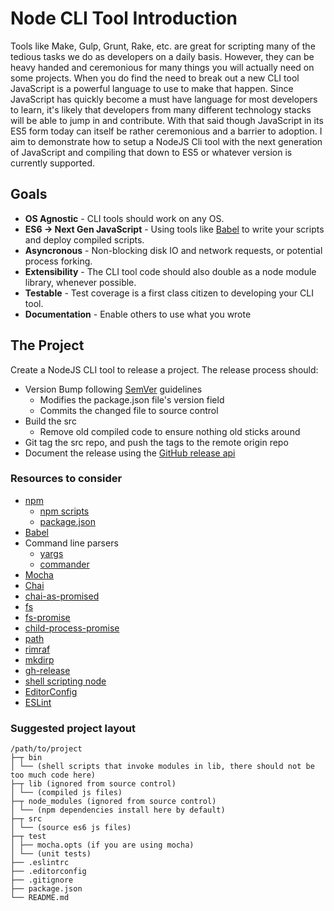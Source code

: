 # Node CLI Tool Introduction

Tools like Make, Gulp, Grunt, Rake, etc. are great for scripting many of the
tedious tasks we do as developers on a daily basis. However, they can be heavy
handed and ceremonious for many things you will actually need on some projects.
When you do find the need to break out a new CLI tool JavaScript is a powerful
language to use to make that happen. Since JavaScript has quickly become a must
have language for most developers to learn, it's likely that developers from
many different technology stacks will be able to jump in and contribute. With
that said though JavaScript in its ES5 form today can itself be rather
ceremonious and a barrier to adoption. I aim to demonstrate how to setup a
NodeJS Cli tool with the next generation of JavaScript and compiling that down
to ES5 or whatever version is currently supported.

## Goals

- __OS Agnostic__ - CLI tools should work on any OS.
- __ES6 -> Next Gen JavaScript__ - Using tools like [Babel](http://babeljs.io/)
  to write your scripts and deploy compiled scripts.
- __Asyncronous__ - Non-blocking disk IO and network requests, or potential
  process forking.
- __Extensibility__ - The CLI tool code should also double as a node module
  library, whenever possible.
- __Testable__ - Test coverage is a first class citizen to developing your CLI
  tool.
- __Documentation__ - Enable others to use what you wrote

## The Project

Create a NodeJS CLI tool to release a project. The release process should:

- Version Bump following [SemVer](http://semver.org/) guidelines
  - Modifies the package.json file's version field
  - Commits the changed file to source control
- Build the src
  - Remove old compiled code to ensure nothing old sticks around
- Git tag the src repo, and push the tags to the remote origin repo
- Document the release using the [GitHub release
  api](https://developer.github.com/v3/repos/releases/)

### Resources to consider

- [npm](https://docs.npmjs.com/)
  - [npm scripts](https://docs.npmjs.com/misc/scripts)
  - [package.json](https://docs.npmjs.com/files/package.json)
- [Babel](http://babeljs.io/)
- Command line parsers
  - [yargs](https://www.npmjs.com/package/yargs)
  - [commander](https://www.npmjs.com/package/commander)
- [Mocha](http://mochajs.org/)
- [Chai](http://chaijs.com/)
- [chai-as-promised](https://www.npmjs.com/package/chai-as-promised)
- [fs](https://nodejs.org/api/fs.html)
- [fs-promise](https://www.npmjs.com/package/fs-promise)
- [child-process-promise](https://www.npmjs.com/package/child-process-promise)
- [path](https://nodejs.org/api/path.html)
- [rimraf](https://www.npmjs.com/package/rimraf)
- [mkdirp](https://www.npmjs.com/package/mkdirp)
- [gh-release](https://www.npmjs.com/package/gh-release)
- [shell scripting node](http://shapeshed.com/command-line-utilities-with-nodejs/)
- [EditorConfig](http://editorconfig.org/)
- [ESLint](http://eslint.org/)

### Suggested project layout

```
/path/to/project
├─┬ bin
│ └── (shell scripts that invoke modules in lib, there should not be too much code here)
├─┬ lib (ignored from source control)
│ └── (compiled js files)
├─┬ node_modules (ignored from source control)
│ └── (npm dependencies install here by default)
├─┬ src
│ └── (source es6 js files)
├─┬ test
│ ├── mocha.opts (if you are using mocha)
│ └── (unit tests)
├── .eslintrc
├── .editorconfig
├── .gitignore
├── package.json
└── README.md
```
